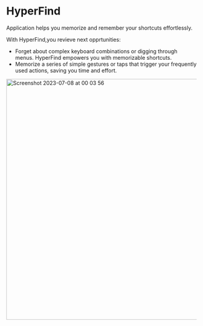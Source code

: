 # HyperFind

Application helps you memorize and remember your shortcuts effortlessly.

With HyperFind,you revieve next opprtunities:
- Forget about complex keyboard combinations or digging through menus. HyperFind empowers you with memorizable shortcuts.
- Memorize a series of simple gestures or taps that trigger your frequently used actions, saving you time and effort.

<img width="638" alt="Screenshot 2023-07-08 at 00 03 56" src="https://github.com/AlexandrBilous/HyperFind/assets/62213789/8aee2b64-6197-4189-b8ba-5215590e2b0b">
